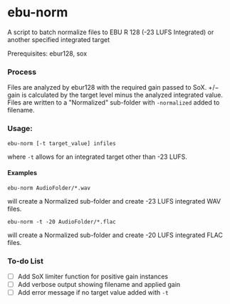 # ebu-norm
A script to batch normalize files to EBU R 128 (-23 LUFS Integrated) 
or another specified integrated target

Prerequisites: ebur128, sox

### Process
Files are analyzed by ebur128 with the required gain passed to SoX. 
+/− gain is calculated by the target level minus the analyzed integrated value.
Files are written to a "Normalized" sub-folder with `-normalized` added to filename.

### Usage: 
```shell
ebu-norm [-t target_value] infiles
```
where ```-t``` allows for an integrated target other than -23 LUFS.

#### Examples

```shell
ebu-norm AudioFolder/*.wav
```
will create a Normalized sub-folder and create -23 LUFS integrated WAV files.

```shell
ebu-norm -t -20 AudioFolder/*.flac 
```

will create a Normalized sub-folder and create -20 LUFS integrated FLAC files. 

### To-do List

- [ ] Add SoX limiter function for positive gain instances
- [ ] Add verbose output showing filename and applied gain
- [ ] Add error message if no target value added with `-t`
